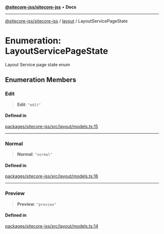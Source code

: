 [**@sitecore-jss/sitecore-jss**](../../README.md) • **Docs**

***

[@sitecore-jss/sitecore-jss](../../README.md) / [layout](../README.md) / LayoutServicePageState

# Enumeration: LayoutServicePageState

Layout Service page state enum

## Enumeration Members

### Edit

> **Edit**: `"edit"`

#### Defined in

[packages/sitecore-jss/src/layout/models.ts:15](https://github.com/Sitecore/jss/blob/aada8f2ba5c16b0e3ec15bd9f2808f35e24c280f/packages/sitecore-jss/src/layout/models.ts#L15)

***

### Normal

> **Normal**: `"normal"`

#### Defined in

[packages/sitecore-jss/src/layout/models.ts:16](https://github.com/Sitecore/jss/blob/aada8f2ba5c16b0e3ec15bd9f2808f35e24c280f/packages/sitecore-jss/src/layout/models.ts#L16)

***

### Preview

> **Preview**: `"preview"`

#### Defined in

[packages/sitecore-jss/src/layout/models.ts:14](https://github.com/Sitecore/jss/blob/aada8f2ba5c16b0e3ec15bd9f2808f35e24c280f/packages/sitecore-jss/src/layout/models.ts#L14)
